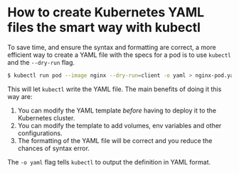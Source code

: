 # How to create Kubernetes YAML files the smart way with kubectl

To save time, and ensure the syntax and formatting are correct, a more efficient way to create a YAML file with the specs for a pod is to use `kubectl` and the `--dry-run` flag.

```bash
$ kubectl run pod --image nginx --dry-run=client -o yaml > nginx-pod.yaml
```

This will let `kubectl` write the YAML file. The main benefits of doing it this way are:
1. You can modify the YAML template *before* having to deploy it to the Kubernetes cluster.
2. You can modify the template to add volumes, env variables and other configurations.
3. The formatting of the YAML file will be correct and you reduce the chances of syntax error.

The `-o yaml` flag tells `kubectl` to output the definition in YAML format.
